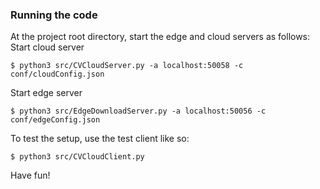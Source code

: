 ### Running the code  
At the project root directory, start the edge and cloud servers as follows:  
Start cloud server  
```shell
$ python3 src/CVCloudServer.py -a localhost:50058 -c conf/cloudConfig.json  
```
Start edge server 
 ```shell
$ python3 src/EdgeDownloadServer.py -a localhost:50056 -c conf/edgeConfig.json  
```  
To test the setup, use the test client like so:  
```shell  
$ python3 src/CVCloudClient.py  
```
Have fun!   

